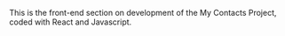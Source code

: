 This is the front-end section on development of the My Contacts Project, coded with React and Javascript.
